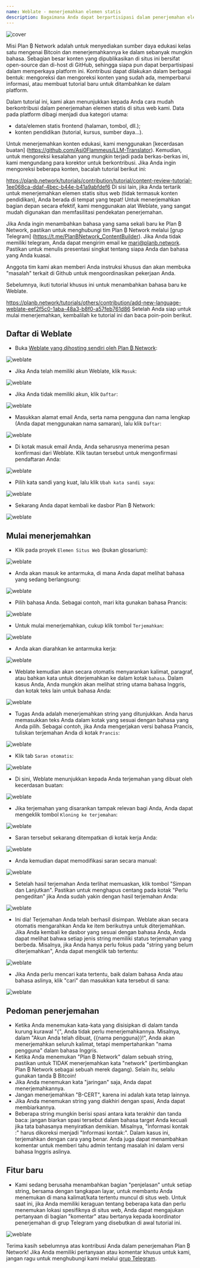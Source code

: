 ```yaml
---
name: Weblate - menerjemahkan elemen statis
description: Bagaimana Anda dapat berpartisipasi dalam penerjemahan elemen statis pada planb.network?
---
```

![cover](assets/cover.webp)

Misi Plan ₿ Network adalah untuk menyediakan sumber daya edukasi kelas satu mengenai Bitcoin dan menerjemahkannya ke dalam sebanyak mungkin bahasa. Sebagian besar konten yang dipublikasikan di situs ini bersifat open-source dan di-host di GitHub, sehingga siapa pun dapat berpartisipasi dalam memperkaya platform ini. Kontribusi dapat dilakukan dalam berbagai bentuk: mengoreksi dan mengoreksi konten yang sudah ada, memperbarui informasi, atau membuat tutorial baru untuk ditambahkan ke dalam platform.

Dalam tutorial ini, kami akan menunjukkan kepada Anda cara mudah berkontribusi dalam penerjemahan elemen statis di situs web kami. Data pada platform dibagi menjadi dua kategori utama:


- data/elemen statis frontend (halaman, tombol, dll.);
- konten pendidikan (tutorial, kursus, sumber daya...).

Untuk menerjemahkan konten edukasi, kami menggunakan [kecerdasan buatan] (https://github.com/Asi0Flammeus/LLM-Translator). Kemudian, untuk mengoreksi kesalahan yang mungkin terjadi pada berkas-berkas ini, kami mengundang para korektor untuk berkontribusi. Jika Anda ingin mengoreksi beberapa konten, bacalah tutorial berikut ini:

https://planb.network/tutorials/contribution/tutorial/content-review-tutorial-1ee068ca-ddaf-4bec-b44e-b41a9abfdef6
Di sisi lain, jika Anda tertarik untuk menerjemahkan elemen statis situs web (tidak termasuk konten pendidikan), Anda berada di tempat yang tepat! Untuk menerjemahkan bagian depan secara efektif, kami menggunakan alat Weblate, yang sangat mudah digunakan dan memfasilitasi pendekatan penerjemahan.

Jika Anda ingin menambahkan bahasa yang sama sekali baru ke Plan ₿ Network, pastikan untuk menghubungi tim Plan ₿ Network melalui [grup Telegram] (https://t.me/PlanBNetwork_ContentBuilder). Jika Anda tidak memiliki telegram, Anda dapat mengirim email ke mari@planb.network. Pastikan untuk menulis presentasi singkat tentang siapa Anda dan bahasa yang Anda kuasai.

Anggota tim kami akan memberi Anda instruksi khusus dan akan membuka "masalah" terkait di Github untuk mengoordinasikan pekerjaan Anda.

Sebelumnya, ikuti tutorial khusus ini untuk menambahkan bahasa baru ke Weblate.

https://planb.network/tutorials/others/contribution/add-new-language-weblate-eef2f5c0-1aba-48a3-b8f0-a57feb761d86
Setelah Anda siap untuk mulai menerjemahkan, kembalilah ke tutorial ini dan baca poin-poin berikut.

## Daftar di Weblate


- Buka [Weblate yang dihosting sendiri oleh Plan ₿ Network](https://weblate.planb.network/):

![weblate](assets/01.webp)


- Jika Anda telah memiliki akun Weblate, klik `Masuk`:

![weblate](assets/02.webp)


- Jika Anda tidak memiliki akun, klik `Daftar`:

![weblate](assets/03.webp)


- Masukkan alamat email Anda, serta nama pengguna dan nama lengkap (Anda dapat menggunakan nama samaran), lalu klik `Daftar`:

![weblate](assets/04.webp)


- Di kotak masuk email Anda, Anda seharusnya menerima pesan konfirmasi dari Weblate. Klik tautan tersebut untuk mengonfirmasi pendaftaran Anda:

![weblate](assets/05.webp)


- Pilih kata sandi yang kuat, lalu klik `Ubah kata sandi saya`:

![weblate](assets/06.webp)


- Sekarang Anda dapat kembali ke dasbor Plan ₿ Network:

![weblate](assets/07.webp)

## Mulai menerjemahkan


- Klik pada proyek `Elemen Situs Web` (bukan glosarium):

![weblate](assets/08.webp)


- Anda akan masuk ke antarmuka, di mana Anda dapat melihat bahasa yang sedang berlangsung:

![weblate](assets/09.webp)


- Pilih bahasa Anda. Sebagai contoh, mari kita gunakan bahasa Prancis:

![weblate](assets/10.webp)


- Untuk mulai menerjemahkan, cukup klik tombol `Terjemahkan`:

![weblate](assets/11.webp)


- Anda akan diarahkan ke antarmuka kerja:

![weblate](assets/12.webp)


- Weblate kemudian akan secara otomatis menyarankan kalimat, paragraf, atau bahkan kata untuk diterjemahkan ke dalam kotak `bahasa`. Dalam kasus Anda, Anda mungkin akan melihat string utama bahasa Inggris, dan kotak teks lain untuk bahasa Anda:

![weblate](assets/13.webp)


- Tugas Anda adalah menerjemahkan string yang ditunjukkan. Anda harus memasukkan teks Anda dalam kotak yang sesuai dengan bahasa yang Anda pilih. Sebagai contoh, jika Anda mengerjakan versi bahasa Prancis, tuliskan terjemahan Anda di kotak `Prancis`:

![weblate](assets/14.webp)


- Klik tab `Saran otomatis`:

![weblate](assets/15.webp)


- Di sini, Weblate menunjukkan kepada Anda terjemahan yang dibuat oleh kecerdasan buatan:

![weblate](assets/16.webp)


- Jika terjemahan yang disarankan tampak relevan bagi Anda, Anda dapat mengeklik tombol `Kloning ke terjemahan`:

![weblate](assets/17.webp)


- Saran tersebut sekarang ditempatkan di kotak kerja Anda:

![weblate](assets/18.webp)


- Anda kemudian dapat memodifikasi saran secara manual:

![weblate](assets/19.webp)


- Setelah hasil terjemahan Anda terlihat memuaskan, klik tombol "Simpan dan Lanjutkan". Pastikan untuk menghapus centang pada kotak "Perlu pengeditan" jika Anda sudah yakin dengan hasil terjemahan Anda:

![weblate](assets/20.webp)


- Ini dia! Terjemahan Anda telah berhasil disimpan. Weblate akan secara otomatis mengarahkan Anda ke item berikutnya untuk diterjemahkan. Jika Anda kembali ke dasbor yang sesuai dengan bahasa Anda, Anda dapat melihat bahwa setiap jenis string memiliki status terjemahan yang berbeda. Misalnya, jika Anda hanya perlu fokus pada "string yang belum diterjemahkan", Anda dapat mengklik tab tertentu:

![weblate](assets/21.webp)


- Jika Anda perlu mencari kata tertentu, baik dalam bahasa Anda atau bahasa aslinya, klik "cari" dan masukkan kata tersebut di sana:

![weblate](assets/22.webp)

## Pedoman penerjemahan


- Ketika Anda menemukan kata-kata yang disisipkan di dalam tanda kurung kurawal "{", Anda tidak perlu menerjemahkannya. Misalnya, dalam "Akun Anda telah dibuat, {{nama pengguna}}!", Anda akan menerjemahkan seluruh kalimat, tetapi mempertahankan "nama pengguna" dalam bahasa Inggris.
- Ketika Anda menemukan "Plan ₿ Network" dalam sebuah string, pastikan untuk TIDAK menerjemahkan kata "network" (pertimbangkan Plan ₿ Network sebagai sebuah merek dagang). Selain itu, selalu gunakan tanda ₿ Bitcoin!
- Jika Anda menemukan kata "jaringan" saja, Anda dapat menerjemahkannya.
- Jangan menerjemahkan "B-CERT", karena ini adalah kata tetap lainnya.
- Jika Anda menemukan string yang diakhiri dengan spasi, Anda dapat membiarkannya.
- Beberapa string mungkin berisi spasi antara kata terakhir dan tanda baca: jangan biarkan spasi tersebut dalam bahasa target Anda kecuali jika tata bahasanya menyiratkan demikian. Misalnya, "Informasi kontak :" harus dikoreksi menjadi "Informasi kontak:". Dalam kasus ini, terjemahkan dengan cara yang benar. Anda juga dapat menambahkan komentar untuk memberi tahu admin tentang masalah ini dalam versi bahasa Inggris aslinya.

## Fitur baru


- Kami sedang berusaha menambahkan bagian "penjelasan" untuk setiap string, bersama dengan tangkapan layar, untuk membantu Anda menemukan di mana kalimat/kata tertentu muncul di situs web. Untuk saat ini, jika Anda memiliki keraguan tentang beberapa kata dan perlu menemukan lokasi spesifiknya di situs web, Anda dapat mengajukan pertanyaan di bagian "komentar" atau bertanya kepada koordinator penerjemahan di grup Telegram yang disebutkan di awal tutorial ini.

![weblate](assets/23.webp)

Terima kasih sebelumnya atas kontribusi Anda dalam penerjemahan Plan ₿ Network! Jika Anda memiliki pertanyaan atau komentar khusus untuk kami, jangan ragu untuk menghubungi kami melalui [grup Telegram](https://t.me/PlanBNetwork_ContentBuilder).